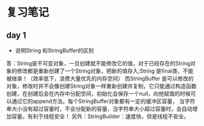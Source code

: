复习笔记
===
day 1
----
* 说明String 和StringBuffer的区别

答：String是不可变对象，一旦创建就不能修改它的值，对于已经存在的String对象的修改都是重新创建了一个String对象，把新的值存入;String 是final类，不能被继承！（效率低下，浪费大量优先的内存空间）
而StringBuffer 是可以修改的对象，修改时并不会像创建String对象一样重新创建并复制，它只能通过构造函数创建，在创建后会在内存中分配空间，初始化会保存一个null，向他赋值的时候可以通过它的append方法。每个StringBuffer对象都有一定的缓冲区容量，
当字符串大小没有超过容量时，不会分配新的容量，当字符串大小超过容量时，会自动增加容量。有利于线程安全！
另外：StringBuilder：速度快，但是线程不安全。
